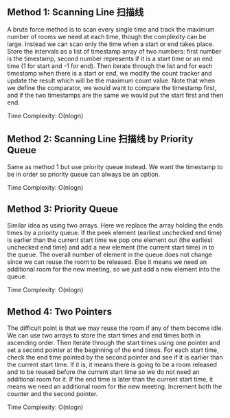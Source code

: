 ## Method 1: Scanning Line 扫描线

A brute force method is to scan every single time and track the maximum number of rooms we need at each time, though the complexity can be large. Instead we can scan only the time when a start or end takes place. Store the intervals as a list of timestamp array of two numbers: first number is the timestamp, second number represents if it is a start time or an end time (1 for start and -1 for end). Then iterate through the list and for each timestamp when there is a start or end, we modify the count tracker and update the result which will be the maximum count value. Note that when we define the comparator, we would want to compare the timestamp first, and if the two timestamps are the same we would put the 
start first and then end.

Time Complexity: O(nlogn)


## Method 2: Scanning Line 扫描线 by Priority Queue

Same as method 1 but use priority queue instead. We want the timestamp to be in order so priority queue can always be an option.

Time Complexity: O(nlogn)

## Method 3: Priority Queue 

Similar idea as using two arrays. Here we replace the array holding the ends times by a priority queue. If the peek element (earliest unchecked end time) 
is earlier than the current start time we pop one element out (the earliest unchecked end time) and add a new element (the current start time) in to the
queue. The overall number of element in the queue does not change since we can reuse the room to be released. Else it means we need an additional room 
for the new meeting, so we just add a new element into the queue.

Time Complexity: O(nlogn)

## Method 4: Two Pointers

The difficult point is that we may reuse the room if any of them become idle. We can use two arrays to store the start times and end times both in ascending order. Then iterate through the start times using one pointer and set a second pointer at the beginning of the end times. For each start time, check the end time pointed by the second pointer and see if it is earlier than the current start time. If it is, it means there is going to be a room released and to be reused before the current start time so we do not need an additional room for it. If the end time is later than the current start time, it means we need an additional room for the new meeting. Increment both the counter and the second pointer.

Time Complexity: O(nlogn)


